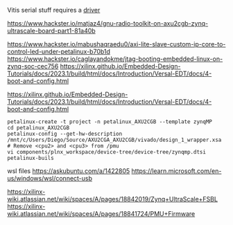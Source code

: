 Vitis serial stuff requires a [driver](https://www.silabs.com/documents/public/software/CP210x_Windows_Drivers.zip)

https://www.hackster.io/matjaz4/gnu-radio-toolkit-on-axu2cgb-zynq-ultrascale-board-part1-81a40b

https://www.hackster.io/mabushaqraedu0/axi-lite-slave-custom-ip-core-to-control-led-under-petalinux-b70b1d
https://www.hackster.io/caglayandokme/jtag-booting-embedded-linux-on-zynq-soc-cec756
https://xilinx.github.io/Embedded-Design-Tutorials/docs/2023.1/build/html/docs/Introduction/Versal-EDT/docs/4-boot-and-config.html



https://xilinx.github.io/Embedded-Design-Tutorials/docs/2023.1/build/html/docs/Introduction/Versal-EDT/docs/4-boot-and-config.html
```
petalinux-create -t project -n petalinux_AXU2CGB --template zynqMP
cd petalinux_AXU2CGB
petalinux-config --get-hw-description /mnt/c/Users/Diego/Source/AXU2CGA_AXU2CGB/vivado/design_1_wrapper.xsa
# Remove <cpu2> and <cpu3> from /pmu
vi components/plnx_workspace/device-tree/device-tree/zynqmp.dtsi
petalinux-buils
```

wsl files
https://askubuntu.com/a/1422805
https://learn.microsoft.com/en-us/windows/wsl/connect-usb


https://xilinx-wiki.atlassian.net/wiki/spaces/A/pages/18842019/Zynq+UltraScale+FSBL
https://xilinx-wiki.atlassian.net/wiki/spaces/A/pages/18841724/PMU+Firmware